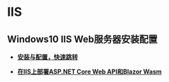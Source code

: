 # IIS

## Windows10 IIS Web服务器安装配置

- **[安装与配置，快速跳转](https://mp.weixin.qq.com/s?__biz=MzIxMTUzNzM5Ng==&mid=2247503685&idx=2&sn=341acfd2430a554d2069b5ae091c0d33&chksm=96afa74ae5f09c8e025342a2af1b3e1a78ba3564bcb63aa0cd4c153c97640081dc194d0aabf5&scene=126&sessionid=1722566287#rd)**

- **[在IIS上部署ASP.NET Core Web API和Blazor Wasm](https://mp.weixin.qq.com/s/MfScgBu0QMRT3D5aIT5A3w)**
